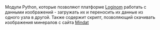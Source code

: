 Модули Python, которые позволяют платформе [Loginom](https://loginom.ru/) работать с данными изображений - загружать их и переносить их данные из одного узла в другой. Также содержит скрипт, позволяющий скачивать изображения минералов с сайта [Mindat](https://www.mindat.org/)
